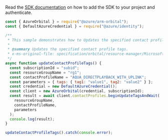 Read the [SDK documentation](https://github.com/Azure/azure-sdk-for-js/blob/%40azure%2Farm-orbital_1.0.0/sdk/orbital/arm-orbital/README.md) on how to add the SDK to your project and authenticate.

```javascript
const { AzureOrbital } = require("@azure/arm-orbital");
const { DefaultAzureCredential } = require("@azure/identity");

/**
 * This sample demonstrates how to Updates the specified contact profile tags.
 *
 * @summary Updates the specified contact profile tags.
 * x-ms-original-file: specification/orbital/resource-manager/Microsoft.Orbital/stable/2022-03-01/examples/ContactProfileUpdateTag.json
 */
async function updateContactProfileTags() {
  const subscriptionId = "subid";
  const resourceGroupName = "rg1";
  const contactProfileName = "AQUA_DIRECTPLAYBACK_WITH_UPLINK";
  const parameters = { tags: { tag1: "value1", tag2: "value2" } };
  const credential = new DefaultAzureCredential();
  const client = new AzureOrbital(credential, subscriptionId);
  const result = await client.contactProfiles.beginUpdateTagsAndWait(
    resourceGroupName,
    contactProfileName,
    parameters
  );
  console.log(result);
}

updateContactProfileTags().catch(console.error);
```
